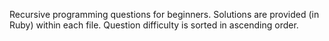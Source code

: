 
Recursive programming questions for beginners. 
Solutions are provided (in Ruby) within each file.
Question difficulty is sorted in ascending order. 